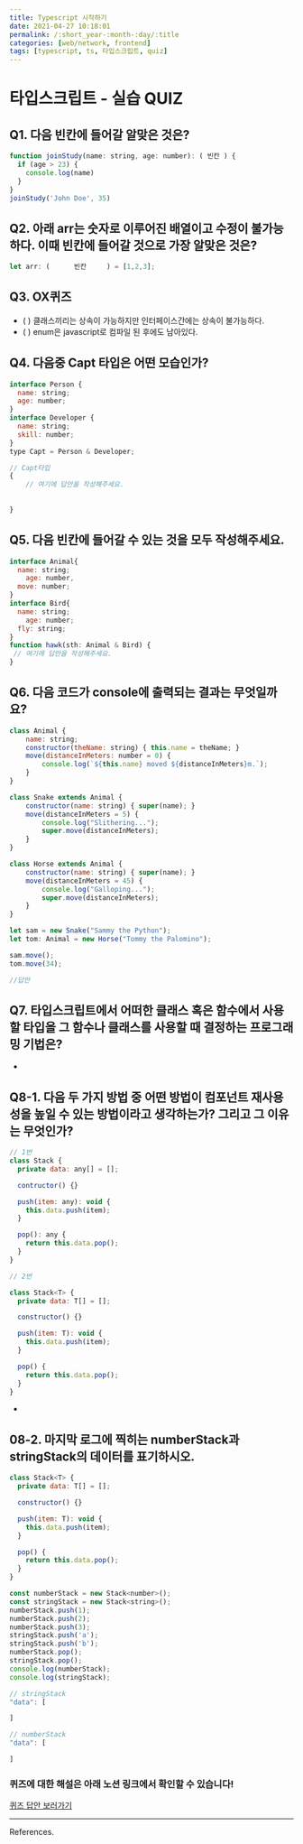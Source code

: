 ```yaml
---
title: Typescript 시작하기
date: 2021-04-27 10:18:01
permalink: /:short_year-:month-:day/:title
categories: [web/network, frontend]
tags: [typescript, ts, 타입스크립트, quiz]
---
```

# 타입스크립트  - 실습 QUIZ

## Q1. 다음 빈칸에 들어갈 알맞은 것은?

```jsx
function joinStudy(name: string, age: number): ( 빈칸 ) {
  if (age > 23) {
    console.log(name)
  }
}
joinStudy('John Doe', 35)
```

## Q2. 아래 arr는 숫자로 이루어진 배열이고 수정이 불가능하다. 이때 빈칸에 들어갈 것으로 가장 알맞은 것은?

```jsx
let arr: (      빈칸     ) = [1,2,3];
```

## Q3. OX퀴즈

- (   ) 클래스끼리는 상속이 가능하지만 인터페이스간에는 상속이 불가능하다.
- (   ) enum은 javascript로 컴파일 된 후에도 남아있다.

## Q4. 다음중 Capt 타입은 어떤 모습인가?

```jsx
interface Person {
  name: string;
  age: number;
}
interface Developer {
  name: string;
  skill: number;
}
type Capt = Person & Developer;

```

```jsx
// Capt타입
{
	// 여기에 답안을 작성해주세요.
	
	
}
```

## Q5. 다음 빈칸에 들어갈 수 있는 것을 모두 작성해주세요.

```jsx
interface Animal{
  name: string;
	age: number,
  move: number;
}
interface Bird{
  name: string;
	age: number;
  fly: string;
}
function hawk(sth: Animal & Bird) {
 // 여기에 답안을 작성해주세요.
}
```

## Q6. 다음 코드가 console에 출력되는 결과는 무엇일까요?

```jsx
class Animal {
    name: string;
    constructor(theName: string) { this.name = theName; }
    move(distanceInMeters: number = 0) {
        console.log(`${this.name} moved ${distanceInMeters}m.`);
    }
}

class Snake extends Animal {
    constructor(name: string) { super(name); }
    move(distanceInMeters = 5) {
        console.log("Slithering...");
        super.move(distanceInMeters);
    }
}

class Horse extends Animal {
    constructor(name: string) { super(name); }
    move(distanceInMeters = 45) {
        console.log("Galloping...");
        super.move(distanceInMeters);
    }
}

let sam = new Snake("Sammy the Python");
let tom: Animal = new Horse("Tommy the Palomino");

sam.move();
tom.move(34);
```

```jsx
//답안

```

## Q7. 타입스크립트에서 어떠한 클래스 혹은 함수에서 사용할 타입을 그 함수나 클래스를 사용할 때 결정하는 프로그래밍 기법은?

- 

## Q8-1. 다음 두 가지 방법 중 어떤 방법이 컴포넌트 재사용성을 높일 수 있는 방법이라고 생각하는가? 그리고 그 이유는 무엇인가?

```jsx
// 1번
class Stack {
  private data: any[] = [];

  contructor() {}

  push(item: any): void {
    this.data.push(item);
  }

  pop(): any {
    return this.data.pop();
  }
}
```

```jsx
// 2번

class Stack<T> {
  private data: T[] = [];

  constructor() {}

  push(item: T): void {
    this.data.push(item);
  }

  pop() {
    return this.data.pop();
  }
}
```

- 

## 08-2. 마지막 로그에 찍히는 numberStack과 stringStack의 데이터를 표기하시오.

```jsx
class Stack<T> {
  private data: T[] = [];

  constructor() {}

  push(item: T): void {
    this.data.push(item);
  }

  pop() {
    return this.data.pop();
  }
}

const numberStack = new Stack<number>();
const stringStack = new Stack<string>();
numberStack.push(1);
numberStack.push(2);
numberStack.push(3);
stringStack.push('a');
stringStack.push('b');
numberStack.pop();
stringStack.pop();
console.log(numberStack);
console.log(stringStack);
```

```jsx
// stringStack
"data": [

]

// numberStack
"data": [

]
```



### 퀴즈에 대한 해설은 아래 노션 링크에서 확인할 수 있습니다!

[퀴즈 답안 보러가기](https://www.notion.so/Typescript-7b44163f91fc411e978ecc0c3f527173)

---

References.